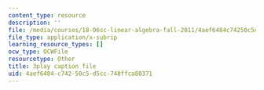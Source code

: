 ```yaml
---
content_type: resource
description: ''
file: /media/courses/18-06sc-linear-algebra-fall-2011/4aef6484c74250c5d5cc748ffca80371_0h43aV4aH7I.srt
file_type: application/x-subrip
learning_resource_types: []
ocw_type: OCWFile
resourcetype: Other
title: 3play caption file
uid: 4aef6484-c742-50c5-d5cc-748ffca80371
---
```

